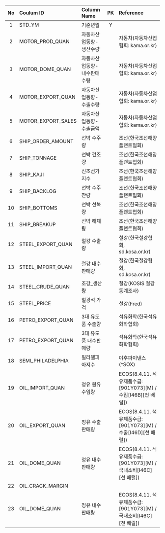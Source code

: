 |No|Coulum ID|Column Name|PK|Reference|
|:--:|:---|:---|:--:|:--|
|1|STD_YM|기준년월|Y||
|2|MOTOR_PROD_QUAN|자동차산업동향-생산수량||자동차(자동차산업협회: kama.or.kr)|
|3|MOTOR_DOME_QUAN|자동차산업동향-내수판매수량||자동차(자동차산업협회: kama.or.kr)|
|4|MOTOR_EXPORT_QUAN|자동차산업동향-수출수량||자동차(자동차산업협회: kama.or.kr)|
|5|MOTOR_EXPORT_SALES|자동차산업동향-수출금액||자동차(자동차산업협회: kama.or.kr)|
|6|SHIP_ORDER_AMOUNT|선박 수주량||조선(한국조선해양플랜트협회)|
|7|SHIP_TONNAGE|선박 건조량||조선(한국조선해양플랜트협회)|
|8|SHIP_KAJI|신조선가지수||조선(한국조선해양플랜트협회)|
|9|SHIP_BACKLOG|선박 수주잔량||조선(한국조선해양플랜트협회)|
|10|SHIP_BOTTOMS|선박 선복량||조선(한국조선해양플랜트협회)|
|11|SHIP_BREAKUP|선박 해체량||조선(한국조선해양플랜트협회)|
|12|STEEL_EXPORT_QUAN|철강 수출량||철강(한국철강협회, sd.kosa.or.kr)|
|13|STEEL_IMPORT_QUAN|철강 내수판매량||철강(한국철강협회, sd.kosa.or.kr)|
|14|STEEL_CRUDE_QUAN|조강_생산량||철강(KOSIS 철강통계조사)|
|15|STEEL_PRICE|철광석 가격||철강(Fred)|
|16|PETRO_EXPORT_QUAN|3대 유도품 수출량||석유화학(한국석유화학협회)|
|17|PETRO_EXPORT_QUAN|3대 유도품 내수판매량||석유화학(한국석유화학협회)|
|18|SEMI_PHILADELPHIA|필라델피아지수||야후파이낸스(^SOX)|
|19|OIL_IMPORT_QUAN|정유 원유수입량||ECOS(8.4.11. 석유제품수급:[901Y073][M} / 수입[I46B][천 배럴])|
|20|OIL_EXPORT_QUAN|정유 수출판매량||ECOS(8.4.11. 석유제품수급:[901Y073][M} / 수출[I46D][천 배럴])|
|21|OIL_DOME_QUAN|정유 내수판매량||ECOS(8.4.11. 석유제품수급:[901Y073][M} / 국내소비[I46C][천 배럴])|
|22|OIL_CRACK_MARGIN||||
|23|OIL_DOME_QUAN|정유 내수판매량||ECOS(8.4.11. 석유제품수급:[901Y073][M} / 국내소비[I46C][천 배럴])|
